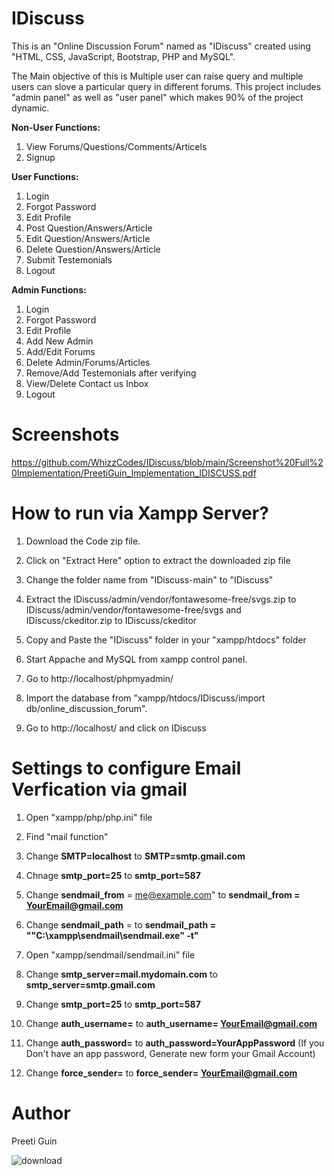 # IDiscuss
This is an "Online Discussion Forum" named as "IDiscuss" created using "HTML, CSS, JavaScript, Bootstrap, PHP and MySQL".

The Main objective of this is Multiple user can raise query and multiple users can slove a particular query in different forums. This project includes "admin panel" as well as "user panel" which makes 90% of the project dynamic.

**Non-User Functions:**

1) View Forums/Questions/Comments/Articels 
2) Signup

**User Functions:**

1) Login
2) Forgot Password
3) Edit Profile
4) Post Question/Answers/Article
5) Edit Question/Answers/Article
6) Delete Question/Answers/Article
7) Submit Testemonials
8) Logout

**Admin Functions:**

1) Login
2) Forgot Password
3) Edit Profile
4) Add New Admin
5) Add/Edit Forums
6) Delete Admin/Forums/Articles
7) Remove/Add Testemonials after verifying
8) View/Delete Contact us Inbox
9) Logout

# Screenshots

https://github.com/WhizzCodes/IDiscuss/blob/main/Screenshot%20Full%20Implementation/PreetiGuin_Implementation_IDISCUSS.pdf

# How to run via Xampp Server? 
1)  Download the Code zip file.

2)  Click on "Extract Here" option to extract the downloaded zip file

3)  Change the folder name from "IDiscuss-main" to "IDiscuss"

4)  Extract the IDiscuss/admin/vendor/fontawesome-free/svgs.zip to IDiscuss/admin/vendor/fontawesome-free/svgs and IDiscuss/ckeditor.zip to IDiscuss/ckeditor

5)  Copy and Paste the "IDiscuss" folder in your "xampp/htdocs" folder

6)  Start Appache and MySQL from xampp control panel.
 
7)  Go to http://localhost/phpmyadmin/

8)  Import the database from "xampp/htdocs/IDiscuss/import db/online_discussion_forum".

9)  Go to http://localhost/ and click on IDiscuss

# Settings to configure Email Verfication via gmail

1) Open "xampp/php/php.ini" file
2) Find "mail function"
3) Change **SMTP=localhost** to **SMTP=smtp.gmail.com**
4) Chnage **smtp_port=25** to **smtp_port=587**
5) Change **sendmail_from** = me@example.com" to **sendmail_from = YourEmail@gmail.com**
6) Change **sendmail_path** = to **sendmail_path = "\"C:\xampp\sendmail\sendmail.exe\" -t"**

7) Open "xampp/sendmail/sendmail.ini" file
8) Change **smtp_server=mail.mydomain.com** to **smtp_server=smtp.gmail.com**
9) Change **smtp_port=25** to **smtp_port=587**
10) Change **auth_username=** to **auth_username= YourEmail@gmail.com**
11) Change **auth_password=** to **auth_password=YourAppPassword** (If you Don't have an app password, Generate new form your Gmail Account)
12) Change **force_sender=** to **force_sender= YourEmail@gmail.com**

# Author
 Preeti Guin
 
![download](https://user-images.githubusercontent.com/74658164/181393829-e45d6fc4-d65a-46eb-bbe2-8155a898d16f.png)


